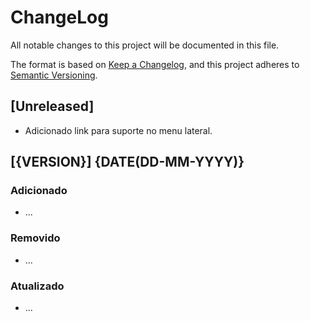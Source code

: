 # ChangeLog

All notable changes to this project will be documented in this file.

The format is based on [Keep a Changelog](https://keepachangelog.com/en/1.0.0/),
and this project adheres to [Semantic Versioning](https://semver.org/spec/v2.0.0.html).

## [Unreleased]

- Adicionado link para suporte no menu lateral.


## [{VERSION}] {DATE(DD-MM-YYYY)}

### Adicionado

- ...

### Removido

- ...

### Atualizado

- ...